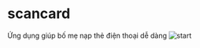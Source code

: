 # scancard
Ứng dụng giúp bố mẹ nạp thẻ điện thoại dễ dàng
![start](https://user-images.githubusercontent.com/68616009/170860209-d674d10f-793e-45b0-b298-d11c27a4c7ff.svg)
